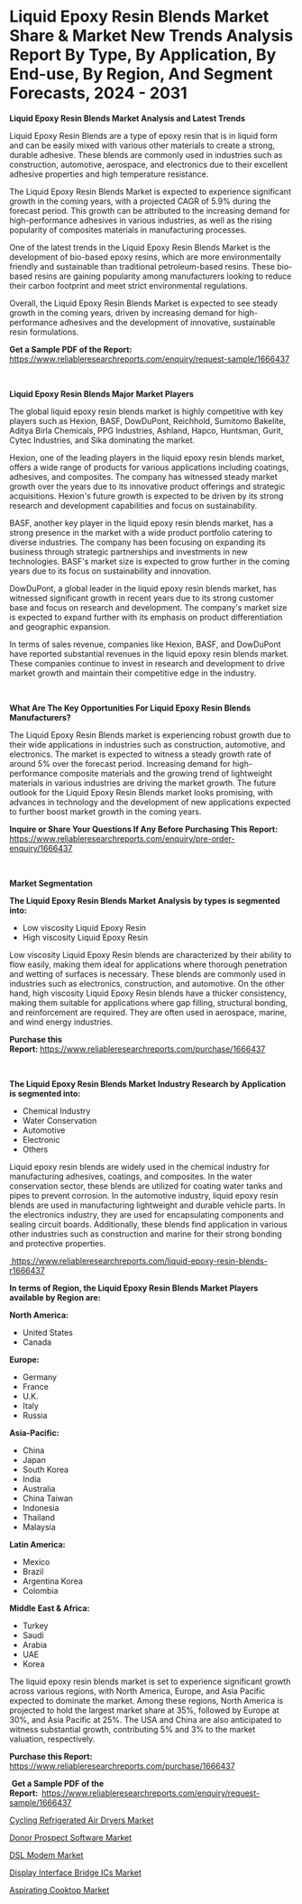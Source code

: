 <p><h1>Liquid Epoxy Resin Blends Market Share & Market New Trends Analysis Report By Type, By Application, By End-use, By Region, And Segment Forecasts, 2024 - 2031</h1></p><p><strong>Liquid Epoxy Resin Blends Market Analysis and Latest Trends</strong></p>
<p><p>Liquid Epoxy Resin Blends are a type of epoxy resin that is in liquid form and can be easily mixed with various other materials to create a strong, durable adhesive. These blends are commonly used in industries such as construction, automotive, aerospace, and electronics due to their excellent adhesive properties and high temperature resistance.</p><p>The Liquid Epoxy Resin Blends Market is expected to experience significant growth in the coming years, with a projected CAGR of 5.9% during the forecast period. This growth can be attributed to the increasing demand for high-performance adhesives in various industries, as well as the rising popularity of composites materials in manufacturing processes.</p><p>One of the latest trends in the Liquid Epoxy Resin Blends Market is the development of bio-based epoxy resins, which are more environmentally friendly and sustainable than traditional petroleum-based resins. These bio-based resins are gaining popularity among manufacturers looking to reduce their carbon footprint and meet strict environmental regulations.</p><p>Overall, the Liquid Epoxy Resin Blends Market is expected to see steady growth in the coming years, driven by increasing demand for high-performance adhesives and the development of innovative, sustainable resin formulations.</p></p>
<p><strong>Get a Sample PDF of the Report:&nbsp;</strong> <a href="https://www.reliableresearchreports.com/enquiry/request-sample/1666437">https://www.reliableresearchreports.com/enquiry/request-sample/1666437</a></p>
<p>&nbsp;</p>
<p><strong>Liquid Epoxy Resin Blends Major Market Players</strong></p>
<p><p>The global liquid epoxy resin blends market is highly competitive with key players such as Hexion, BASF, DowDuPont, Reichhold, Sumitomo Bakelite, Aditya Birla Chemicals, PPG Industries, Ashland, Hapco, Huntsman, Gurit, Cytec Industries, and Sika dominating the market.</p><p>Hexion, one of the leading players in the liquid epoxy resin blends market, offers a wide range of products for various applications including coatings, adhesives, and composites. The company has witnessed steady market growth over the years due to its innovative product offerings and strategic acquisitions. Hexion's future growth is expected to be driven by its strong research and development capabilities and focus on sustainability.</p><p>BASF, another key player in the liquid epoxy resin blends market, has a strong presence in the market with a wide product portfolio catering to diverse industries. The company has been focusing on expanding its business through strategic partnerships and investments in new technologies. BASF's market size is expected to grow further in the coming years due to its focus on sustainability and innovation.</p><p>DowDuPont, a global leader in the liquid epoxy resin blends market, has witnessed significant growth in recent years due to its strong customer base and focus on research and development. The company's market size is expected to expand further with its emphasis on product differentiation and geographic expansion.</p><p>In terms of sales revenue, companies like Hexion, BASF, and DowDuPont have reported substantial revenues in the liquid epoxy resin blends market. These companies continue to invest in research and development to drive market growth and maintain their competitive edge in the industry.</p></p>
<p>&nbsp;</p>
<p><strong>What Are The Key Opportunities For Liquid Epoxy Resin Blends Manufacturers?</strong></p>
<p><p>The Liquid Epoxy Resin Blends market is experiencing robust growth due to their wide applications in industries such as construction, automotive, and electronics. The market is expected to witness a steady growth rate of around 5% over the forecast period. Increasing demand for high-performance composite materials and the growing trend of lightweight materials in various industries are driving the market growth. The future outlook for the Liquid Epoxy Resin Blends market looks promising, with advances in technology and the development of new applications expected to further boost market growth in the coming years.</p></p>
<p><strong>Inquire or Share Your Questions If Any Before Purchasing This Report:</strong> <a href="https://www.reliableresearchreports.com/enquiry/pre-order-enquiry/1666437">https://www.reliableresearchreports.com/enquiry/pre-order-enquiry/1666437</a></p>
<p>&nbsp;</p>
<p><strong>Market Segmentation</strong></p>
<p><strong>The Liquid Epoxy Resin Blends Market Analysis by types is segmented into:</strong></p>
<p><ul><li>Low viscosity Liquid Epoxy Resin</li><li>High viscosity Liquid Epoxy Resin</li></ul></p>
<p><p>Low viscosity Liquid Epoxy Resin blends are characterized by their ability to flow easily, making them ideal for applications where thorough penetration and wetting of surfaces is necessary. These blends are commonly used in industries such as electronics, construction, and automotive. On the other hand, high viscosity Liquid Epoxy Resin blends have a thicker consistency, making them suitable for applications where gap filling, structural bonding, and reinforcement are required. They are often used in aerospace, marine, and wind energy industries.</p></p>
<p><strong>Purchase this Report:&nbsp;</strong><a href="https://www.reliableresearchreports.com/purchase/1666437">https://www.reliableresearchreports.com/purchase/1666437</a></p>
<p>&nbsp;</p>
<p><strong>The Liquid Epoxy Resin Blends Market Industry Research by Application is segmented into:</strong></p>
<p><ul><li>Chemical Industry</li><li>Water Conservation</li><li>Automotive</li><li>Electronic</li><li>Others</li></ul></p>
<p><p>Liquid epoxy resin blends are widely used in the chemical industry for manufacturing adhesives, coatings, and composites. In the water conservation sector, these blends are utilized for coating water tanks and pipes to prevent corrosion. In the automotive industry, liquid epoxy resin blends are used in manufacturing lightweight and durable vehicle parts. In the electronics industry, they are used for encapsulating components and sealing circuit boards. Additionally, these blends find application in various other industries such as construction and marine for their strong bonding and protective properties.</p></p>
<p><a href="https://www.reliableresearchreports.com/liquid-epoxy-resin-blends-r1666437">&nbsp;https://www.reliableresearchreports.com/liquid-epoxy-resin-blends-r1666437</a></p>
<p><strong>In terms of Region, the Liquid Epoxy Resin Blends Market Players available by Region are:</strong></p>
<p>
    <p> <strong> North America: </strong>
        <ul>
            <li>United States</li>
            <li>Canada</li>
        </ul>
        </p> 
    <p> <strong> Europe: </strong>
        <ul>
            <li>Germany</li>
            <li>France</li>
            <li>U.K.</li>
            <li>Italy</li>
            <li>Russia</li>
        </ul>
        </p> 
    <p> <strong> Asia-Pacific: </strong>
        <ul>
            <li>China</li>
            <li>Japan</li>
            <li>South Korea</li>
            <li>India</li>
            <li>Australia</li>
            <li>China Taiwan</li>
            <li>Indonesia</li>
            <li>Thailand</li>
            <li>Malaysia</li>
        </ul>
        </p> 
    <p> <strong> Latin America: </strong>
        <ul>
            <li>Mexico</li>
            <li>Brazil</li>
            <li>Argentina Korea</li>
            <li>Colombia</li>
        </ul>
        </p> 
    <p> <strong> Middle East & Africa: </strong>
        <ul>
            <li>Turkey</li>
            <li>Saudi</li>
            <li>Arabia</li>
            <li>UAE</li>
            <li>Korea</li>
        </ul>
    </p>
    </p>
<p><p>The liquid epoxy resin blends market is set to experience significant growth across various regions, with North America, Europe, and Asia Pacific expected to dominate the market. Among these regions, North America is projected to hold the largest market share at 35%, followed by Europe at 30%, and Asia Pacific at 25%. The USA and China are also anticipated to witness substantial growth, contributing 5% and 3% to the market valuation, respectively.</p></p>
<p><strong>Purchase this Report: </strong><a href="https://www.reliableresearchreports.com/purchase/1666437">https://www.reliableresearchreports.com/purchase/1666437</a></p>
<p>&nbsp;<strong>Get a Sample PDF of the Report:&nbsp;&nbsp;</strong><a href="https://www.reliableresearchreports.com/enquiry/request-sample/1666437">https://www.reliableresearchreports.com/enquiry/request-sample/1666437</a></p>
<p><strong></strong></p>
<p><p><a href="https://medium.com/@francesprichey/insights-into-cycling-refrigerated-air-dryers-market-share-and-competitive-landscape-for-period-fbb88751f079">Cycling Refrigerated Air Dryers Market</a></p><p><a href="https://github.com/eeenafisainka/Market-Research-Report-List-1/blob/main/donor-prospect-software-market.md">Donor Prospect Software Market</a></p><p><a href="https://medium.com/@thaddeulentine3434/dsl-modem-market-size-growth-and-industry-analysis-by-market-segmentation-and-regional-insights-7a1f9f835d67">DSL Modem Market</a></p><p><a href="https://www.linkedin.com/pulse/display-interface-bridge-ics-market-analysis-report-global-insights-7ibgf?trackingId=4F1P2E2LQHyTXOb1xuK9Vw%3D%3D">Display Interface Bridge ICs Market</a></p><p><a href="https://github.com/liliskanaya73/Market-Research-Report-List-1/blob/main/aspirating-cooktop-market.md">Aspirating Cooktop Market</a></p></p>